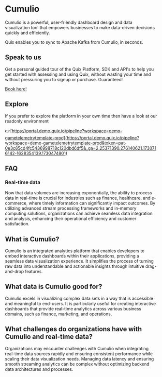 <!-- START MARKDOWN -->
<!--[tech-name]-->
# Cumulio

<!--[blurb-about-tech]-->
Cumulio is a powerful, user-friendly dashboard design and data visualization tool that empowers businesses to make data-driven decisions quickly and efficiently.

Quix enables you to sync to Apache Kafka <span id="to_or_from">from</span> <span id="techname">Cumulio</span>, in seconds.

## Speak to us

Get a personal guided tour of the Quix Platform, SDK and API's to help you get started with assessing and using Quix, without wasting your time and without pressuring you to signup or purchase. Guaranteed!

[Book here!](https://share.hsforms.com/1iW0TmZzKQMChk0lxd_tGiw4yjw2?__hstc=175542013.19c333c2ae8002be5fbc6a17a447e442.1730474801833.1730474801833.1730716142494.2&__hssc=175542013.2.1730716142494&__hsfp=3927774151)


## Explore

If you prefer to explore the platform in your own time then have a look at our readonly environment

👉[https://portal.demo.quix.io/pipeline?workspace=demo-gametelemetrytemplate-prod](https://portal.demo.quix.io/pipeline?workspace=demo-gametelemetrytemplate-prod&token=pat-0e3c85cd4fc5436998718c120dbd6df5&_ga=2.25371390.276140621.1730716142-1628354139.1730474801)


## FAQ

### Real-time data

Now that data volumes are increasing exponentially, the ability to process data in real-time is crucial for industries such as finance, healthcare, and e-commerce, where timely information can significantly impact outcomes. By utilizing advanced stream processing frameworks and in-memory computing solutions, organizations can achieve seamless data integration and analysis, enhancing their operational efficiency and customer satisfaction.

## What is <span id="techname">Cumulio</span>?

<!--[tech-seo-text]-->
Cumulio is an integrated analytics platform that enables developers to embed interactive dashboards within their applications, providing a seamless data visualization experience. It simplifies the process of turning raw data into understandable and actionable insights through intuitive drag-and-drop features.

## What data is <span id="techname">Cumulio</span> good for?

<!--[tech-data-seo-text]-->
Cumulio excels in visualizing complex data sets in a way that is accessible and meaningful to end-users. It is particularly useful for creating interactive dashboards that provide real-time analytics across various business domains, such as finance, marketing, and operations.

## What challenges do organizations have with <span id="techname">Cumulio</span> and real-time data?

<!--[tech-challenges-seo-text]-->
Organizations may encounter challenges with Cumulio when integrating real-time data sources rapidly and ensuring consistent performance while scaling their data visualization needs. Managing data latency and ensuring smooth streaming analytics can be complex without optimizing backend data architectures and processes.
<!-- END MARKDOWN -->